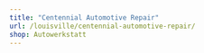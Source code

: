 ```yaml
---
title: "Centennial Automotive Repair"
url: /louisville/centennial-automotive-repair/
shop: Autowerkstatt
---
```

